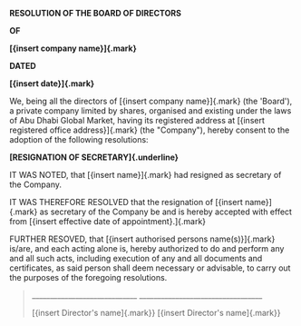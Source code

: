 **RESOLUTION OF THE BOARD OF DIRECTORS**

**OF**

**[{insert company name}]{.mark}**

**DATED**

**[{insert date}]{.mark}**

We, being all the directors of [{insert company name}]{.mark} (the
'Board'), a private company limited by shares, organised and existing
under the laws of Abu Dhabi Global Market, having its registered address
at [{insert registered office address}]{.mark} (the "Company"), hereby
consent to the adoption of the following resolutions:

**[RESIGNATION OF SECRETARY]{.underline}**

IT WAS NOTED, that [{insert name}]{.mark} had resigned as secretary of
the Company.

IT WAS THEREFORE RESOLVED that the resignation of [{insert name}]{.mark}
as secretary of the Company be and is hereby accepted with effect from
[{insert effective date of appointment}.]{.mark}

FURTHER RESOVED, that [{insert authorised persons name(s)}]{.mark}
is/are, and each acting alone is, hereby authorized to do and perform
any and all such acts, including execution of any and all documents and
certificates, as said person shall deem necessary or advisable, to carry
out the purposes of the foregoing resolutions.

> \_\_\_\_\_\_\_\_\_\_\_\_\_\_\_\_\_\_\_\_\_\_\_\_\_\_\_\_\_
> \_\_\_\_\_\_\_\_\_\_\_\_\_\_\_\_\_\_\_\_\_\_\_\_\_\_\_\_\_\_\_\_\_\_
>
> [{insert Director's name]{.mark}} [{insert Director's name]{.mark}}

